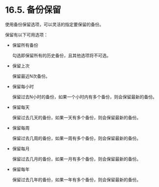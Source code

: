 # 16.5. 备份保留
使用备份保留选项，可以灵活的指定要保留的备份。

保留有以下可用选项：

- 保留所有备份 <boolean>
  
  勾选即保留所有的历史备份，且其他选项将不可选。

- 保留上次 <N>
  
  保留最近N次备份。

- 保留每小时 <N>

  保留过去N小时的备份，如果一个小时内有多个备份，则会保留最新的备份。

- 保留每天 <N>

  保留过去几天的备份，如果一天有多个备份，则会保留最新的备份。

- 保留每周 <N>

  保留过去几周的备份，如果一周有多个备份，则会保留最新的备份。

- 保留每月 <N>
  
  保留过去几月的备份，如果一月有多个备份，则会保留最新的备份。

- 保留每年 <N>

  保留过去几年的备份，如果一年有多个备份，则会保留最新的备份。



